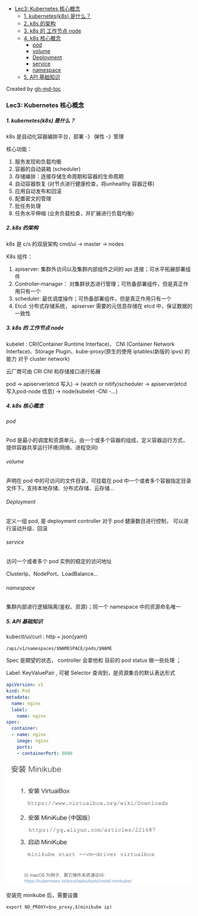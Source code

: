 * [Lec3: Kubernetes 核心概念](#lec3-kubernetes-核心概念)
    * [1. kubernetes(k8s) 是什么？](#1-kubernetesk8s-是什么)
    * [2. k8s 的架构](#2-k8s-的架构)
    * [3. k8s 的 工作节点 node](#3-k8s-的-工作节点-node)
    * [4. k8s 核心概念](#4-k8s-核心概念)
       * [pod](#pod)
       * [volume](#volume)
       * [Deployment](#deployment)
       * [service](#service)
       * [namespace](#namespace)
    * [5. API 基础知识](#5-api-基础知识)

Created by [gh-md-toc](https://github.com/ekalinin/github-markdown-toc)

### Lec3: Kubernetes 核心概念

##### 1. kubernetes(k8s) 是什么？

k8s 是自动化容器编排平台，部署 -》 弹性 -》管理

核心功能：

1. 服务发现和负载均衡
2. 容器的自动装箱 (scheduler)
3. 存储编排：连接存储生命周期和容器的生命周期
4. 自动容器恢复 (对节点进行健康检查，将unhealthy 容器迁移)
5. 应用自动发布和回滚
6. 配置密文的管理
7. 批任务处理
8. 任务水平伸缩 (业务负载检查，并扩展进行负载均衡)

##### 2. k8s 的架构

k8s 是 c/s 的双层架构 cmd/ui -> master -> nodes

K8s 组件：

1. apiserver: 集群外访问以及集群内部组件之间的 api 连接；可水平拓展部署组件
2. Controller-manager： 对集群状态进行管理；可热备部署组件，但是真正作用只有一个
3. scheduler: 最优调度操作；可热备部署组件，但是真正作用只有一个
4. Etcd: 分布式存储系统， apiserver 需要的元信息存储在 etcd 中，保证数据的一致性

##### 3. k8s 的 工作节点 node

kubelet : CRI(Container Runtime Interface)、 CNI (Container Network Interface)、Storage Plugin、kube-proxy(原生的使用 iptables(新版的 ipvs) 的能力 对于 cluster network)

云厂商可由 CRI CNI 和存储接口进行拓展 

pod -> apiserver(etcd 写入) -> (watch or nitify)scheduler -> apiserver(etcd 写入pod-node 信息) -> node(kubelet -CNI -...) 



##### 4. k8s 核心概念

###### pod

Pod 是最小的调度和资源单元，由一个或多个容器的组成，定义容器运行方式，提供容器共享运行环境(网络、进程空间)

###### volume

声明在 pod 中的可访问的文件目录，可挂载在 pod 中一个或者多个容器指定目录文件下。支持本地存储、分布式存储、云存储...

###### Deployment

定义一组 pod, 是 deployment controller 对于 pod 健康数目进行控制， 可以进行滚动升级、回滚

###### service

访问一个或者多个 pod 实例的稳定的访问地址

ClusterIp、NodePort、LoadBalance...

###### namespace

集群内部进行逻辑隔离(鉴权、资源)；同一个 namespace 中的资源命名唯一



##### 5. API 基础知识

kubectl/ui/curl :  http + json(yaml)

`/api/v1/namespaces/$NAMESPACE/pods/​$NAME`

Spec 是期望的状态， controller 会拿他和 目前的 pod  status 做一些处理 ；

Label: KeyValuePair , 可被 Selector 查询到，是资源集合的默认表达形式

```yaml
apiVersion: v1
kind: Pod
metadata:
  name: nginx
  label:
    name: nginx
spec:
  container:
  - name: nginx
    image: nginx
    ports:
    - containerPort: 8080
```

![image-20190519230741545](./images/image-20190519230741545.png)

安装完 minikube 后，需要设置
```
export NO_PROXY=$no_proxy,$(minikube ip)
```
